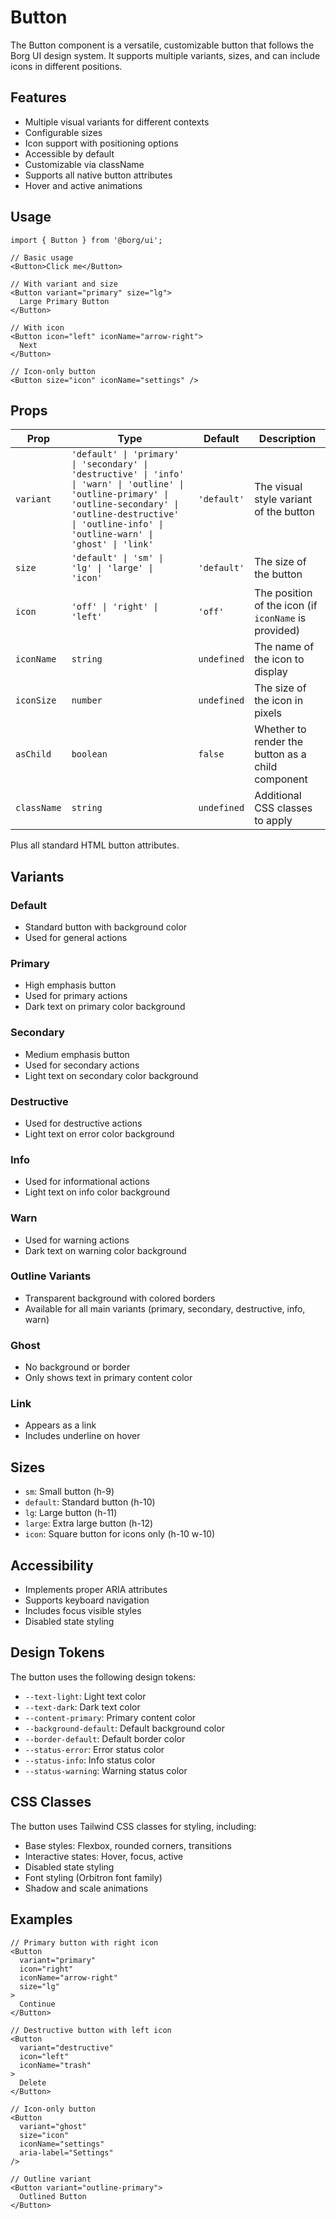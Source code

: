 # Button

The Button component is a versatile, customizable button that follows the Borg UI design system. It supports multiple variants, sizes, and can include icons in different positions.

## Features

- Multiple visual variants for different contexts
- Configurable sizes
- Icon support with positioning options
- Accessible by default
- Customizable via className
- Supports all native button attributes
- Hover and active animations

## Usage

```tsx
import { Button } from '@borg/ui';

// Basic usage
<Button>Click me</Button>

// With variant and size
<Button variant="primary" size="lg">
  Large Primary Button
</Button>

// With icon
<Button icon="left" iconName="arrow-right">
  Next
</Button>

// Icon-only button
<Button size="icon" iconName="settings" />
```

## Props

| Prop        | Type                                                                                                                                                                                                                    | Default     | Description                                          |
| ----------- | ----------------------------------------------------------------------------------------------------------------------------------------------------------------------------------------------------------------------- | ----------- | ---------------------------------------------------- |
| `variant`   | `'default' \| 'primary' \| 'secondary' \| 'destructive' \| 'info' \| 'warn' \| 'outline' \| 'outline-primary' \| 'outline-secondary' \| 'outline-destructive' \| 'outline-info' \| 'outline-warn' \| 'ghost' \| 'link'` | `'default'` | The visual style variant of the button               |
| `size`      | `'default' \| 'sm' \| 'lg' \| 'large' \| 'icon'`                                                                                                                                                                        | `'default'` | The size of the button                               |
| `icon`      | `'off' \| 'right' \| 'left'`                                                                                                                                                                                            | `'off'`     | The position of the icon (if `iconName` is provided) |
| `iconName`  | `string`                                                                                                                                                                                                                | `undefined` | The name of the icon to display                      |
| `iconSize`  | `number`                                                                                                                                                                                                                | `undefined` | The size of the icon in pixels                       |
| `asChild`   | `boolean`                                                                                                                                                                                                               | `false`     | Whether to render the button as a child component    |
| `className` | `string`                                                                                                                                                                                                                | `undefined` | Additional CSS classes to apply                      |

Plus all standard HTML button attributes.

## Variants

### Default

- Standard button with background color
- Used for general actions

### Primary

- High emphasis button
- Used for primary actions
- Dark text on primary color background

### Secondary

- Medium emphasis button
- Used for secondary actions
- Light text on secondary color background

### Destructive

- Used for destructive actions
- Light text on error color background

### Info

- Used for informational actions
- Light text on info color background

### Warn

- Used for warning actions
- Dark text on warning color background

### Outline Variants

- Transparent background with colored borders
- Available for all main variants (primary, secondary, destructive, info, warn)

### Ghost

- No background or border
- Only shows text in primary content color

### Link

- Appears as a link
- Includes underline on hover

## Sizes

- `sm`: Small button (h-9)
- `default`: Standard button (h-10)
- `lg`: Large button (h-11)
- `large`: Extra large button (h-12)
- `icon`: Square button for icons only (h-10 w-10)

## Accessibility

- Implements proper ARIA attributes
- Supports keyboard navigation
- Includes focus visible styles
- Disabled state styling

## Design Tokens

The button uses the following design tokens:

- `--text-light`: Light text color
- `--text-dark`: Dark text color
- `--content-primary`: Primary content color
- `--background-default`: Default background color
- `--border-default`: Default border color
- `--status-error`: Error status color
- `--status-info`: Info status color
- `--status-warning`: Warning status color

## CSS Classes

The button uses Tailwind CSS classes for styling, including:

- Base styles: Flexbox, rounded corners, transitions
- Interactive states: Hover, focus, active
- Disabled state styling
- Font styling (Orbitron font family)
- Shadow and scale animations

## Examples

```tsx
// Primary button with right icon
<Button
  variant="primary"
  icon="right"
  iconName="arrow-right"
  size="lg"
>
  Continue
</Button>

// Destructive button with left icon
<Button
  variant="destructive"
  icon="left"
  iconName="trash"
>
  Delete
</Button>

// Icon-only button
<Button
  variant="ghost"
  size="icon"
  iconName="settings"
  aria-label="Settings"
/>

// Outline variant
<Button variant="outline-primary">
  Outlined Button
</Button>
```
